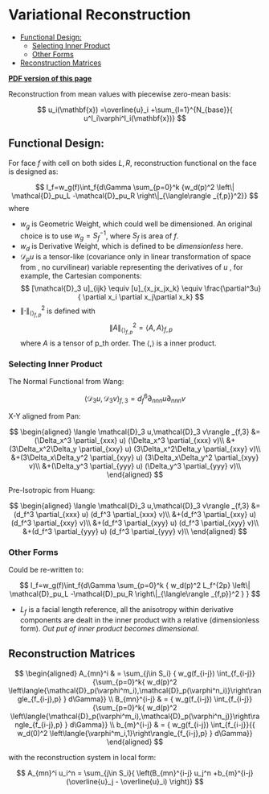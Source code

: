 # Variational Reconstruction


<!-- @import "[TOC]" {cmd="toc" depthFrom=2 depthTo=6 orderedList=false} -->

<!-- code_chunk_output -->

- [Functional Design:](#functional-design)
  - [Selecting Inner Product](#selecting-inner-product)
  - [Other Forms](#other-forms)
- [Reconstruction Matrices](#reconstruction-matrices)

<!-- /code_chunk_output -->

**[PDF version of this page](Variational_Reconstruction.pdf)**


Reconstruction from mean values with piecewise zero-mean basis:

$$
u_i(\mathbf{x})
=\overline{u}_i
+\sum_{l=1}^{N_{base}}{
    u^l_i\varphi^l_i(\mathbf{x})}
$$


## Functional Design:

For face $f$ with cell on both sides $L,R$, reconstruction functional on the face is designed as:

$$
I_f=w_g(f)\int_f{d\Gamma
    \sum_{p=0}^k
    {w_d(p)^2
        \left\|
            \mathcal{D}_pu_L
            -\mathcal{D}_pu_R
    \right\|_{\langle\rangle _{f,p}}^2}}
$$
where 
- $w_g$ is Geometric Weight, which could well be dimensioned. An original choice is to use $w_g=S_f^{-1}$, where $S_f$ is area of $f$. 
- $w_d$ is Derivative Weight, which is defined to be *dimensionless* here.
- $\mathcal{D}_p u$ is a tensor-like (covariance only in linear transformation of space from
, no curvilinear) variable representing the derivatives of $u$ , for
example, the Cartesian components:
$$
[\mathcal{D}_3 u]_{ijk}
\equiv
[u]_{x_jx_jx_k}
\equiv
\frac{\partial^3u}{
    \partial x_i \partial x_j\partial x_k}
$$
- $\left\|\cdot\right\|_{\langle\rangle _{f,p}}^2$ is defined with 
$$
\left\|A\right\|_{\langle\rangle _{f,p}}^2
=\langle A,A \rangle _{f,p}
$$
where $A$ is a tensor of p_th order. 
The $\langle,\rangle$ is a inner product.

### Selecting Inner Product

The Normal Functional from Wang:

$$
\langle \mathcal{D}_3 u,\mathcal{D}_3 v\rangle _{f,3}
=d_f^6 \partial_{nnn}u \partial_{nnn}v
$$

X-Y aligned from Pan:

$$
\begin{aligned}
\langle \mathcal{D}_3 u,\mathcal{D}_3 v\rangle _{f,3}
&=(\Delta_x^3 \partial_{xxx} u)
(\Delta_x^3 \partial_{xxx} v)\\
&+(3\Delta_x^2\Delta_y \partial_{xxy} u)
(3\Delta_x^2\Delta_y \partial_{xxy} v)\\
&+(3\Delta_x\Delta_y^2 \partial_{xyy} u)
(3\Delta_x\Delta_y^2 \partial_{xyy} v)\\
&+(\Delta_y^3 \partial_{yyy} u)
(\Delta_y^3 \partial_{yyy} v)\\
\end{aligned}
$$

Pre-Isotropic from Huang:

$$
\begin{aligned}
\langle \mathcal{D}_3 u,\mathcal{D}_3 v\rangle _{f,3}
&=(d_f^3 \partial_{xxx} u)
(d_f^3 \partial_{xxx} v)\\
&+(d_f^3 \partial_{xxy} u)
(d_f^3 \partial_{xxy} v)\\
&+(d_f^3 \partial_{xyy} u)
(d_f^3 \partial_{xyy} v)\\
&+(d_f^3 \partial_{yyy} u)
(d_f^3 \partial_{yyy} v)\\
\end{aligned}
$$

### Other Forms

Could be re-written to:

$$
I_f=w_g(f)\int_f{d\Gamma
    \sum_{p=0}^k
    {
        w_d(p)^2
        L_f^{2p}
        \left\|
            \mathcal{D}_pu_L
            -\mathcal{D}_pu_R
        \right\|_{\langle\rangle _{f,p}}^2
    }
}
$$

- $L_f$ is a facial length reference, all the anisotropy within derivative components are dealt in the inner product with a relative (dimensionless form). *Out put of inner product becomes dimensional*.


## Reconstruction Matrices

$$
\begin{aligned} 
        A_{mn}^i     & = \sum_{j\in S_i} {
        w_g(f_{i-j}) \int_{f_{i-j}}{\sum_{p=0}^k{
        w_d(p)^2 \left\langle{\mathcal{D}_p(\varphi^m_i),\mathcal{D}_p(\varphi^n_i)}\right\rangle_{f_{i-j},p}
        } d\Gamma}}                        \\
        B_{mn}^{i-j} & = {
        w_g(f_{i-j}) \int_{f_{i-j}}{\sum_{p=0}^k{
        w_d(p)^2 \left\langle{\mathcal{D}_p(\varphi^m_i),\mathcal{D}_p(\varphi^n_j)}\right\rangle_{f_{i-j},p}
        } d\Gamma}}                        \\
        b_{m}^{i-j}  & = {
        w_g(f_{i-j}) \int_{f_{i-j}}{{
        w_d(0)^2 \left\langle{\varphi^m_i,1}\right\rangle_{f_{i-j},p}
        } d\Gamma}}
    \end{aligned}
$$

with the reconstruction system in local form:

$$
A_{mn}^i u_i^n = \sum_{j\in S_i}{
        \left(B_{mn}^{i-j} u_j^n
        +b_{m}^{i-j}(\overline{u}_j - \overline{u}_i)
        \right)}
$$

